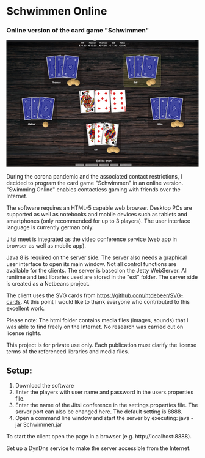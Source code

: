 # Schwimmen Online
### Online version of the card game "Schwimmen"

![Preview Image](/ext/preview.jpg)

During the corona pandemic and the associated contact restrictions, I decided to program the card game "Schwimmen" in an online version. "Swimming Online" enables contactless gaming with friends over the Internet.

The software requires an HTML-5 capable web browser. Desktop PCs are supported as well as notebooks and mobile devices such as tablets and smartphones (only recommended for up to 3 players). The user interface language is currently german only.

Jitsi meet is integrated as the video conference service (web app in browser as well as mobile app).

Java 8 is required on the server side. The server also needs a graphical user interface to open its main window. Not all control functions are available for the clients.
The server is based on the Jetty WebServer. All runtime and test libraries used are stored in the "ext" folder. The server side is created as a Netbeans project.

The client uses the SVG cards from https://github.com/htdebeer/SVG-cards. At this point I would like to thank everyone who contributed to this excellent work.

Please note: The html folder contains media files (images, sounds) that I was able to find freely on the Internet. No research was carried out on license rights.

This project is for private use only. Each publication must clarify the license terms of the referenced libraries and media files.

## Setup:
1. Download the software
2. Enter the players with user name and password in the users.properties file.
3. Enter the name of the Jitsi conference in the settings.properties file. The server port can also be changed here. The default setting is 8888.
4. Open a command line window and start the server by executing: java -jar Schwimmen.jar

To start the client open the page in a browser (e.g. http://localhost:8888).

Set up a DynDns service to make the server accessible from the Internet.
